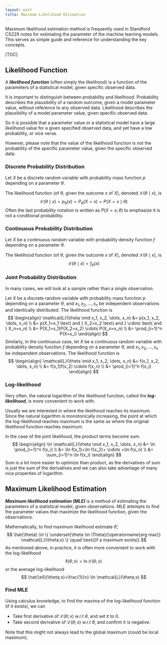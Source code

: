 ```yaml
---
layout: post
title: Maximum Likelihood Estimation
---
```

Maximum likelihood estimation method is frequently used in Standford CS229 notes for estimating the parameter of the machine learning models. This serves as simple guide and reference for understanding the key concepts.

[TOC]

## Likelihood Function

A ***likelihood function*** (often simply the likelihood) is a function of the parameters of a statistical model, given specific observed data.

It is important to distinguish between probability and likelihood. Probability describes the plausibility of a random outcome, given a model parameter value, without reference to any observed data. Likelihood describes the plausibility of a model parameter value, given specific observed data.

So it is possible that a parameter value or a statistical model have a large likelihood value for a given specified observed data, and yet have a low probability, or vice versa.

However, please note that the value of the likelihood function is *not* the probability of the specific parameter value, given the specific observed data.

### Discrete Probability Distribution

Let $X$ be a discrete random variable with probability mass function $p$ depending on a parameter $\theta$.

The likelihood function (of $\theta$, given the outcome $x$ of $X$), denoted $\mathcal{L}(\theta \mid x)$, is
$$
\mathcal{L}(\theta \mid x) = p_{\theta}(x) = P_{\theta}(X=x) = P(X=x \mid \theta)
$$
Often the last probability notation is written as $P(X=x; \theta)$ to emphasize it is not a conditional probability.

### Continuous Probability Distribution

Let $X$ be a continuous random variable with probability density function $f$ depending on a parameter $\theta$.

The likelihood function (of $\theta$, given the outcome $x$ of $X$), denoted $\mathcal{L}(\theta \mid x)$, is
$$
\mathcal{L}(\theta \mid x) = f_{\theta}(x)
$$

### Joint Probability Distribution

In many cases, we will look at a sample rather than a single observation.

Let $X$ be a discrete random variable with probability mass function $p$ depending on a parameter $\theta$, and $x_1, x_2, \dots, x_n$ be independent observations and identically distributed. The likelihood function is
$$
\begin{align}
\mathcal{L}(\theta \mid x_1, x_2, \dots, x_n) &= p(x_1, x_2, \dots, x_n) \\
&= p(X_1=x_1 \text{ and } X_2=x_2 \text{ and } \cdots \text{ and } X_n=x_n) \\
&= P(X_1=x_1)P(X_2=x_2) \cdots P(X_n=x_n) \\
&= \prod_{i=1}^n P(X=x_i)
\end{align}
$$
Similarly, in the continuous case, let $X$ be a continuous random variable with probability density function $f$ depending on a parameter $\theta$, and $x_1, x_2, \dots, x_n$ be independent observations. The likelihood function is
$$
\begin{align}
\mathcal{L}(\theta \mid x_1, x_2, \dots, x_n) &= f(x_1, x_2, \dots, x_n) \\
&= f(x_1)f(x_2) \cdots f(x_n) \\
&= \prod_{i=1}^n f(x_i)
\end{align}
$$

### Log-likelihood

Very often, the natural logarithm of the likelihood function, called the ***log-likelihood***, is more convenient to work with.

Usually we are interested in where the likelihood reaches its maximum. Since the natural logarithm is monotonically increasing, the point at which the log-likelihood reaches maximum is the same as where the original likelihood function reaches maximum.

In the case of the joint likelihood, the product terms become sum.
$$
\begin{align}
\ln \mathcal{L}(\theta \mid x_1, x_2, \dots, x_n) &= \ln \prod_{i=1}^n f(x_i) \\
&= \ln f(x_1)+\ln f(x_2)+ \cdots +\ln f(x_n) \\
&= \sum_{i=1}^n \ln f(x_i)
\end{align}
$$
Sum is a lot more easier to optimize than product, as the derivatives of sum is just the sum of the derivatives and we can also take advantage of many nice properties of logarithm.

## Maximum Likelihood Estimation

***Maximum likelihood estimation (MLE)*** is a method of estimating the parameters of a statistical model, given observations. MLE attempts to find the parameter values that maximize the likelihood function, given the observations.

Mathematically, to find maximum likelihood estimate $\hat{\theta}$,
$$
\hat{\theta} \in \{ \underset{\theta \in \Theta}{\operatorname{arg max}} \mathcal{L}(\theta;x) \} \quad \text{(if a maximum exists)}
$$
As mentioned above, in practice, it is often more convenient to work with the log-likelihood
$$
\ell(\theta;x)=\ln \mathcal{L}(\theta;x)
$$
or the average log-likelihood
$$
\hat{\ell}(\theta;x)=\frac{1}{n} \ln \mathcal{L}(\theta;x)
$$

### Find MLE

Using calculus knowledge, to find the maxima of the log-likelihood function (if it exists), we can

* Take first derivative of $\mathcal{L}(\theta;x)$ w.r.t $\theta$, and set it to 0.
* Take second derivative of $\mathcal{L}(\theta;x)$ w.r.t $\theta$, and confirm it is negative.

Note that this might not always lead to the global maximum (could be local maximum).